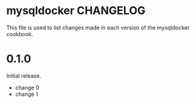 # mysqldocker CHANGELOG

This file is used to list changes made in each version of the mysqldocker cookbook.

# 0.1.0

Initial release.

- change 0
- change 1

